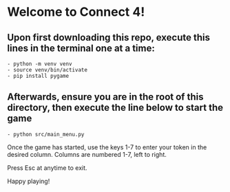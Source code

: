 # Welcome to Connect 4!


## Upon first downloading this repo, execute this lines in the terminal one at a time:
    - python -m venv venv
    - source venv/bin/activate
    - pip install pygame

## Afterwards, ensure you are in the root of this directory, then execute the line below to start the game
    - python src/main_menu.py

Once the game has started, use the keys 1-7 to enter your token in the desired column.
Columns are numbered 1-7, left to right.

Press Esc at anytime to exit.

Happy playing!
